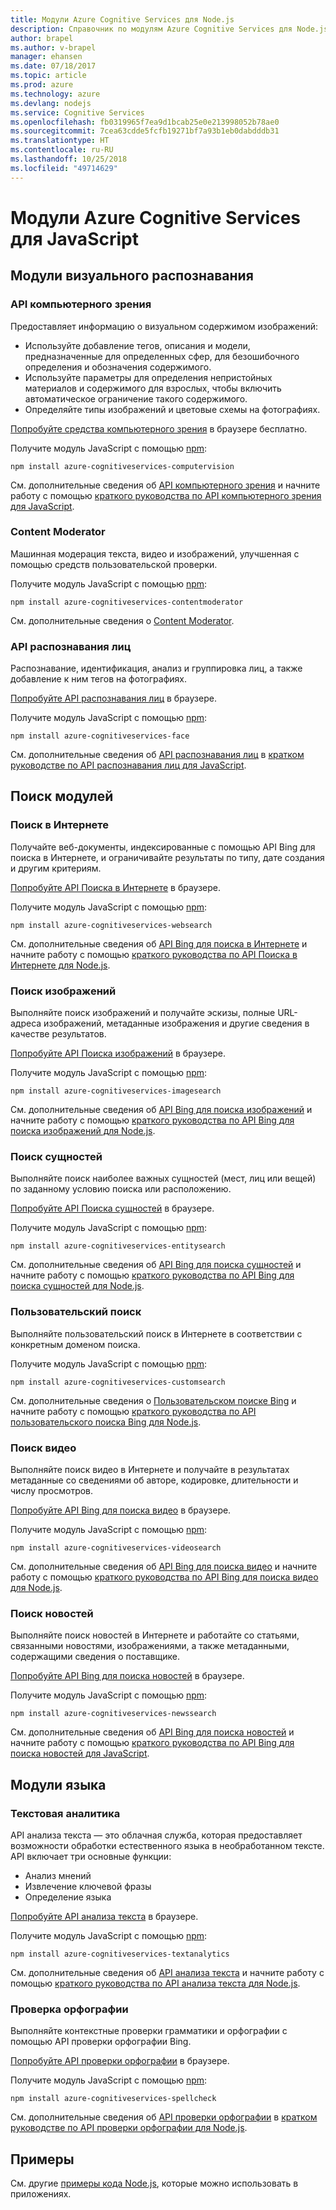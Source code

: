 ```yaml
---
title: Модули Azure Cognitive Services для Node.js
description: Справочник по модулям Azure Cognitive Services для Node.js
author: brapel
ms.author: v-brapel
manager: ehansen
ms.date: 07/18/2017
ms.topic: article
ms.prod: azure
ms.technology: azure
ms.devlang: nodejs
ms.service: Cognitive Services
ms.openlocfilehash: fb0319965f7ea9d1bcab25e0e213998052b78ae0
ms.sourcegitcommit: 7cea63cdde5fcfb19271bf7a93b1eb0dabdddb31
ms.translationtype: HT
ms.contentlocale: ru-RU
ms.lasthandoff: 10/25/2018
ms.locfileid: "49714629"
---
```

# <a name="javascript-azure-cognitive-services-modules"></a>Модули Azure Cognitive Services для JavaScript

## <a name="vision-modules"></a>Модули визуального распознавания

### <a name="computer-vision"></a>API компьютерного зрения 

Предоставляет информацию о визуальном содержимом изображений:

- Используйте добавление тегов, описания и модели, предназначенные для определенных сфер, для безошибочного определения и обозначения содержимого.
- Используйте параметры для определения непристойных материалов и содержимого для взрослых, чтобы включить автоматическое ограничение такого содержимого.
- Определяйте типы изображений и цветовые схемы на фотографиях.

[Попробуйте средства компьютерного зрения](https://azure.microsoft.com/services/cognitive-services/computer-vision/) в браузере бесплатно.

Получите модуль JavaScript с помощью [npm](https://docs.npmjs.com/getting-started/installing-npm-packages-locally):

```
npm install azure-cognitiveservices-computervision
```

См. дополнительные сведения об [API компьютерного зрения](/azure/cognitive-services/computer-vision/home) и начните работу с помощью [краткого руководства по API компьютерного зрения для JavaScript](/azure/cognitive-services/computer-vision/quickstarts/javascript).

### <a name="content-moderator"></a>Content Moderator

Машинная модерация текста, видео и изображений, улучшенная с помощью средств пользовательской проверки.

Получите модуль JavaScript с помощью [npm](https://docs.npmjs.com/getting-started/installing-npm-packages-locally):

```
npm install azure-cognitiveservices-contentmoderator
```

См. дополнительные сведения о [Content Moderator](/azure/cognitive-services/content-moderator/overview).

### <a name="face-api"></a>API распознавания лиц

Распознавание, идентификация, анализ и группировка лиц, а также добавление к ним тегов на фотографиях. 

[Попробуйте API распознавания лиц](https://azure.microsoft.com/services/cognitive-services/face/) в браузере.

Получите модуль JavaScript с помощью [npm](https://docs.npmjs.com/getting-started/installing-npm-packages-locally):

```
npm install azure-cognitiveservices-face
```

См. дополнительные сведения об [API распознавания лиц](/azure/cognitive-services/face/overview) в [кратком руководстве по API распознавания лиц для JavaScript](/azure/cognitive-services/Face/quickstarts/javascript).

## <a name="search-modules"></a>Поиск модулей

### <a name="web-search"></a>Поиск в Интернете

Получайте веб-документы, индексированные с помощью API Bing для поиска в Интернете, и ограничивайте результаты по типу, дате создания и другим критериям. 

[Попробуйте API Поиска в Интернете](https://azure.microsoft.com/services/cognitive-services/bing-web-search-api/) в браузере.

Получите модуль JavaScript с помощью [npm](https://docs.npmjs.com/getting-started/installing-npm-packages-locally):

```
npm install azure-cognitiveservices-websearch
```

См. дополнительные сведения об [API Bing для поиска в Интернете](/azure/cognitive-services/bing-web-search/overview) и начните работу с помощью [краткого руководства по API Поиска в Интернете для Node.js](/azure/cognitive-services/bing-web-search/quickstarts/nodejs).

### <a name="image-search"></a>Поиск изображений

Выполняйте поиск изображений и получайте эскизы, полные URL-адреса изображений, метаданные изображения и другие сведения в качестве результатов.

[Попробуйте API Поиска изображений](https://azure.microsoft.com/services/cognitive-services/bing-image-search-api/) в браузере.

Получите модуль JavaScript с помощью [npm](https://docs.npmjs.com/getting-started/installing-npm-packages-locally):

```
npm install azure-cognitiveservices-imagesearch
```

См. дополнительные сведения об [API Bing для поиска изображений](/azure/cognitive-services/bing-image-search/overview) и начните работу с помощью [краткого руководства по API Bing для поиска изображений для Node.js](/azure/cognitive-services/bing-image-search/quickstarts/nodejs).


### <a name="entity-search"></a>Поиск сущностей

Выполняйте поиск наиболее важных сущностей (мест, лиц или вещей) по заданному условию поиска или расположению.

[Попробуйте API Поиска сущностей](https://azure.microsoft.com/services/cognitive-services/bing-entity-search-api/) в браузере.

Получите модуль JavaScript с помощью [npm](https://docs.npmjs.com/getting-started/installing-npm-packages-locally):

```
npm install azure-cognitiveservices-entitysearch
```

См. дополнительные сведения об [API Bing для поиска сущностей](/azure/cognitive-services/bing-entities-search/search-the-web) и начните работу с помощью [краткого руководства по API Bing для поиска сущностей для Node.js](/azure/cognitive-services/bing-entities-search/quickstarts/nodejs).

### <a name="custom-search"></a>Пользовательский поиск

Выполняйте пользовательский поиск в Интернете в соответствии с конкретным доменом поиска.

Получите модуль JavaScript с помощью [npm](https://docs.npmjs.com/getting-started/installing-npm-packages-locally):

```
npm install azure-cognitiveservices-customsearch
```

См. дополнительные сведения о [Пользовательском поиске Bing](/azure/cognitive-services/bing-custom-search/) и начните работу с помощью [краткого руководства по API пользовательского поиска Bing для Node.js](/azure/cognitive-services/bing-custom-search/call-endpoint-nodejs).

### <a name="video-search"></a>Поиск видео

Выполняйте поиск видео в Интернете и получайте в результатах метаданные со сведениями об авторе, кодировке, длительности и числу просмотров.

[Попробуйте API Bing для поиска видео](https://azure.microsoft.com/services/cognitive-services/bing-video-search-api/) в браузере.

Получите модуль JavaScript с помощью [npm](https://docs.npmjs.com/getting-started/installing-npm-packages-locally):

```
npm install azure-cognitiveservices-videosearch
```

См. дополнительные сведения об [API Bing для поиска видео](/azure/cognitive-services/bing-video-search/search-the-web) и начните работу с помощью [краткого руководства по API Bing для поиска видео для Node.js](/azure/cognitive-services/bing-video-search/nodejs).


### <a name="news-search"></a>Поиск новостей

Выполняйте поиск новостей в Интернете и работайте со статьями, связанными новостями, изображениями, а также метаданными, содержащими сведения о поставщике.

[Попробуйте API Bing для поиска новостей](https://azure.microsoft.com/services/cognitive-services/bing-news-search-api/) в браузере.

Получите модуль JavaScript с помощью [npm](https://docs.npmjs.com/getting-started/installing-npm-packages-locally):

```
npm install azure-cognitiveservices-newssearch
```

См. дополнительные сведения об [API Bing для поиска новостей](/azure/cognitive-services/bing-news-search/search-the-web) и начните работу с помощью [краткого руководства по API Bing для поиска новостей для JavaScript](/azure/cognitive-services/bing-news-search/nodejs).


## <a name="language-modules"></a>Модули языка

### <a name="text-analytics"></a>Текстовая аналитика 

API анализа текста — это облачная служба, которая предоставляет возможности обработки естественного языка в необработанном тексте. API включает три основные функции:

- Анализ мнений
- Извлечение ключевой фразы
- Определение языка

[Попробуйте API анализа текста](https://azure.microsoft.com/services/cognitive-services/text-analytics/) в браузере.

Получите модуль JavaScript с помощью [npm](https://docs.npmjs.com/getting-started/installing-npm-packages-locally):

```
npm install azure-cognitiveservices-textanalytics
```

См. дополнительные сведения об [API анализа текста](/azure/cognitive-services/text-analytics/overview) и начните работу с помощью [краткого руководства по API анализа текста для Node.js](/azure/cognitive-services/text-analytics/quickstarts/nodejs).


### <a name="spell-check"></a>Проверка орфографии

Выполняйте контекстные проверки грамматики и орфографии с помощью API проверки орфографии Bing.

[Попробуйте API проверки орфографии](https://azure.microsoft.com/services/cognitive-services/spell-check/) в браузере.

Получите модуль JavaScript с помощью [npm](https://docs.npmjs.com/getting-started/installing-npm-packages-locally):

```
npm install azure-cognitiveservices-spellcheck
```

См. дополнительные сведения об [API проверки орфографии](/azure/cognitive-services/bing-spell-check/proof-text) в [кратком руководстве по API проверки орфографии для Node.js](/azure/cognitive-services/bing-spell-check/quickstarts/nodejs).

## <a name="samples"></a>Примеры

См. другие [примеры кода Node.js](https://azure.microsoft.com/resources/samples/?platform=nodejs), которые можно использовать в приложениях.

